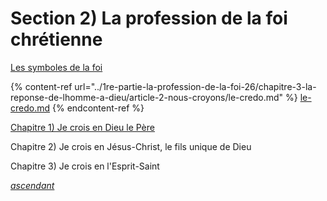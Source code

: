 # Section 2) La profession de la foi chrétienne

[Les symboles de la foi](les-symboles-de-la-foi.md)

{% content-ref url="../1re-partie-la-profession-de-la-foi-26/chapitre-3-la-reponse-de-lhomme-a-dieu/article-2-nous-croyons/le-credo.md" %}
[le-credo.md](../1re-partie-la-profession-de-la-foi-26/chapitre-3-la-reponse-de-lhomme-a-dieu/article-2-nous-croyons/le-credo.md)
{% endcontent-ref %}



[Chapitre 1) Je crois en Dieu le Père](chapitre-1-je-crois-en-dieu-le-pere/)

Chapitre 2) Je crois en Jésus-Christ, le fils unique de Dieu

Chapitre 3) Je crois en l'Esprit-Saint



[_ascendant_](../1re-partie-la-profession-de-la-foi-26/)



